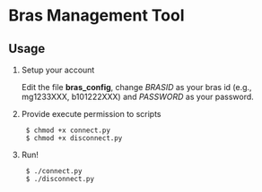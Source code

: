 Bras Management Tool
====================

Usage
-----

1. Setup your account

    Edit the file **bras\_config**, change *BRASID* as your bras id (e.g., mg1233XXX, 
    b101222XXX) and *PASSWORD* as your password.

2. Provide execute permission to scripts

        $ chmod +x connect.py
        $ chmod +x disconnect.py

3. Run!

        $ ./connect.py
        $ ./disconnect.py
